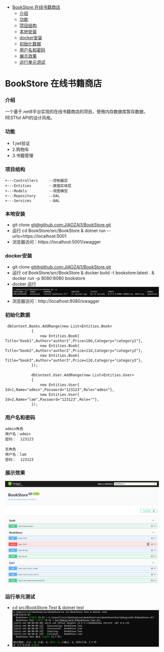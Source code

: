 <!-- TOC -->
- [BookStore 在线书籍商店](#bookstore-在线书籍商店)
    - [介绍](#介绍)
    - [功能](#功能)
    - [项目结构](#项目结构)
    - [本地安装](#本地安装)
    - [docker安装](#docker安装)
    - [初始化数据](#初始化数据)
    - [用户名和密码](#用户名和密码)
    - [展示效果](#展示效果)
    - [运行单元测试](#运行单元测试)
<!-- /TOC -->
# BookStore 在线书籍商店
### 介绍
 一个基于.net8平台实现的在线书籍商店的项目，使用内存数据库暂存数据，RESTful API的设计风格。

### 功能
* 1.jwt验证
* 2.购物车
* 3.书籍管理

### 项目结构
```
+---Controllers     --控制器层
+---Entities        --数据实体层
+---Models          --视图模型
+---Repository      --DAL
+---Services        --BAL
```

### 本地安装
* git clone [git@github.com:JIAOZAI1/BookStore.git](https://github.com/JIAOZAI1/BookStore.git)
* 运行 cd BookStore/src/BookStore & dotnet run --urls=https://localhost:5001
* 浏览器访问：https://localhost:5001/swagger
  

### docker安装
* git clone [git@github.com:JIAOZAI1/BookStore.git](https://github.com/JIAOZAI1/BookStore.git)
* 运行 cd BookStore/src/BookStore & docker build -t bookstore:latest . & docker run -p 8080:8080 bookstore
* docker 运行 ![alt text](image-2.png)
* 浏览器访问：http://localhost:8080/swagger

### 初始化数据
```
 dbContext.Books.AddRange(new List<Entities.Book>
            {
                new Entities.Book{ Title="book1",Author="author1",Price=10d,Category="category1"},
                new Entities.Book{ Title="book2",Author="author2",Price=11d,Category="category2"},
                new Entities.Book{ Title="book3",Author="author3",Price=12d,Category="category3"},
            });

            dbContext.User.AddRange(new List<Entities.User>
            {
                new Entities.User{ Id=1,Name="admin",Password="123123",Role="admin"},
                new Entities.User{ Id=2,Name="lam",Password="123123",Role=""},
            });
```

### 用户名和密码
```
admin角色
用户名：admin
密码：  123123

无角色
用户名：lam
密码：  123123
```
### 展示效果
![alt text](image.png)

### 运行单元测试
* cd src/BookStore.Test & dotnet test
* ![alt text](image-1.png)